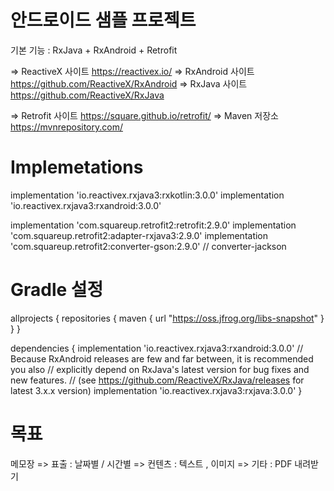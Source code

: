 # 안드로이드 샘플 프로젝트 

기본 기능 : RxJava + RxAndroid + Retrofit


=> ReactiveX 사이트 https://reactivex.io/
=> RxAndroid 사이트 https://github.com/ReactiveX/RxAndroid
=> RxJava 사이트 https://github.com/ReactiveX/RxJava

=> Retrofit 사이트 https://square.github.io/retrofit/
=> Maven 저장소 https://mvnrepository.com/



# Implemetations

implementation 'io.reactivex.rxjava3:rxkotlin:3.0.0'
implementation 'io.reactivex.rxjava3:rxandroid:3.0.0'

implementation 'com.squareup.retrofit2:retrofit:2.9.0'
implementation 'com.squareup.retrofit2:adapter-rxjava3:2.9.0'
implementation 'com.squareup.retrofit2:converter-gson:2.9.0'  //  converter-jackson 

# Gradle 설정

allprojects {
    repositories {
        maven { url "https://oss.jfrog.org/libs-snapshot" }
    }
}

dependencies {
    implementation 'io.reactivex.rxjava3:rxandroid:3.0.0'
    // Because RxAndroid releases are few and far between, it is recommended you also
    // explicitly depend on RxJava's latest version for bug fixes and new features.
    // (see https://github.com/ReactiveX/RxJava/releases for latest 3.x.x version)
    implementation 'io.reactivex.rxjava3:rxjava:3.0.0'
}

# 목표

메모장
=> 표출 : 날짜별 / 시간별 
=> 컨텐츠 : 텍스트 , 이미지 
=> 기타 : PDF 내려받기
